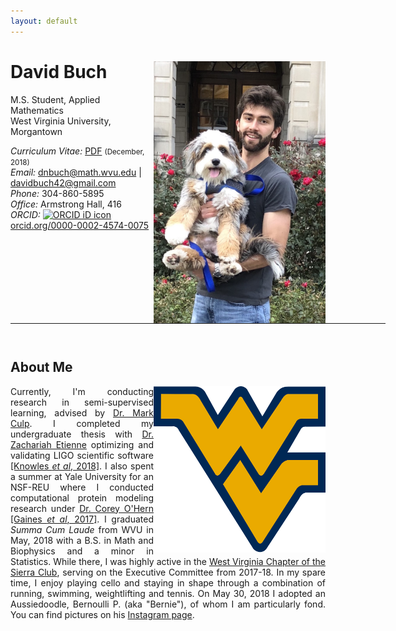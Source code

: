 ```yaml
---
layout: default
---
```


<!-- {% include image.html url="/assets/me.JPG" caption="David Buch" width=275 align="right" %} -->


# David Buch  <a href="/assets/me.JPG" target="_blank"><img src="/assets/me.JPG" alt="David Buch" style="width:275px;" align="right"></a>
M.S. Student, Applied Mathematics <br>
West Virginia University, Morgantown <br>

<em>Curriculum Vitae: </em><a href="/assets/cv.pdf" target="_blank">PDF</a>  <small>(December, 2018)</small> <br>
<em>Email: </em><a href="mailto:davidbuch@math.wvu.edu">dnbuch@math.wvu.edu</a> | <a href="mailto:davidbuch42@gmail.com">davidbuch42@gmail.com</a> <br>
<em>Phone: </em>304-860-5895<br>
<em>Office: </em>Armstrong Hall, 416<br>
<em>ORCID: </em><a itemprop="sameAs" content="https://orcid.org/0000-0002-4574-0075" href="https://orcid.org/0000-0002-4574-0075" target="orcid.widget" rel="noopener noreferrer" style="vertical-align:top;"><img src="https://orcid.org/sites/default/files/images/orcid_16x16.png" style="width:1em;margin-right:.5em;" alt="ORCID iD icon">orcid.org/0000-0002-4574-0075</a><br>
<hr width="600px">

<hr style="height:10pt; visibility:hidden;" />

## About Me
<a href="http://www.math.wvu.edu/" target="_blank"><img src="assets/flyingwv.png" alt="WVU Math" style="width:275px;" align="right"></a>


<p align="justify" style="max-width:600px">
Currently, I'm conducting research in semi-supervised learning, advised by <a href="http://www.stat.wvu.edu/~mculp/" target="_blank">Dr. Mark Culp</a>. I completed my undergraduate thesis with <a href="https://math.wvu.edu/~zetienne/" target="_blank">Dr. Zachariah Etienne</a> optimizing and validating LIGO scientific software <a href=" https://doi.org/10.1088/1361-6382/aacb8c" target="_blank">[Knowles <em>et al</em>, 2018]</a>. I also spent a summer at Yale University for an NSF-REU where I conducted computational protein modeling research under <a href="https://jamming.research.yale.edu/" target="_blank">Dr. Corey O'Hern</a> <a href="https://jamming.research.yale.edu/files/papers/gzx011.pdf" target="_blank">[Gaines <em>et al</em>, 2017]</a>. I graduated <em>Summa Cum Laude</em> from WVU in May, 2018 with a B.S. in Math and Biophysics and a minor in Statistics. While there, I was highly active in the <a href="https://www.sierraclub.org/west-virginia" target="_blank">West Virginia Chapter of the Sierra Club</a>, serving on the Executive Committee from 2017-18. In my spare time, I enjoy playing cello and staying in shape through a combination of running, swimming, weightlifting and tennis. On May 30, 2018 I adopted an Aussiedoodle, Bernoulli P. (aka "Bernie"), of whom I am particularly fond. You can find pictures on his <a href="https://www.instagram.com/bernoullitheaussiedoodle/" target="_blank">Instagram page</a>.
<div style="display:none">
<a href="" target="_blank"><img src="" alt="LINQS" style="width:275px;" align="right"></a>

## Research Interests
<p align="justify" style="max-width:600px">
Find more about the work I've done on my  <a href="/research/" target="_blank">research page</a>.
</p>
<!-- <center> <em><a class="tosu"> Scroll down for news! </a></em></center> -->

## News

<table style="white-space: nowrap;">

	<tr>
	<td width="75"><b>Nov, 17'</b></td>
	<td>TAing <a href="https://classes.soe.ucsc.edu/cmps140/Winter18/" target="_blank">CMPS 140</a> in Winter, 18</td>
	</tr>

	<tr>
	<td width="75"><b>Jun, 17'</b></td>
	<td>Interning at <a href="http://www.chobaniangroup.com/" target="_blank">Chobanian Group</a> during Summer, 2017</td>
	</tr>

	<tr>
	<td width="75"><b>Feb, 17'</b></td>
	<td>Attending <a href="https://www.aaai.org/Conferences/AAAI/aaai17.php" target="_blank">AAAI, 2017</a></td>
	</tr>

	<tr>
	<td><b>Older</b></td>
	<td><a href='news-archive' target="_blank">Archive</a></td>
	</tr>
</table>
</div>